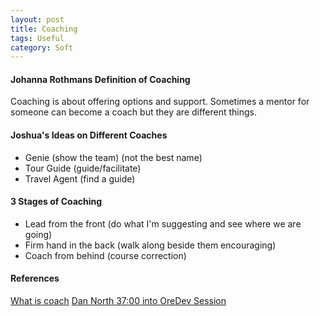 ```yaml
---
layout: post
title: Coaching
tags: Useful
category: Soft
---
```


#### Johanna Rothmans Definition of Coaching ####

Coaching is about offering options and support. Sometimes a mentor for someone can become a coach but they are different things.

#### Joshua's Ideas on Different Coaches ####

- Genie (show the team) (not the best name)  
- Tour Guide (guide/facilitate)  
- Travel Agent (find a guide)  

#### 3 Stages of Coaching ####

- Lead from the front (do what I'm suggesting and see where we are going)  
- Firm hand in the back (walk along beside them encouraging)  
- Coach from behind (course correction)  

#### References ####
[What is coach](http://agileotter.blogspot.com/2014/11/what-is-coach.html)
[Dan North 37:00 into OreDev Session](http://vimeo.com/111028823)
